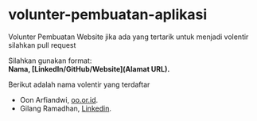 # volunter-pembuatan-aplikasi
Volunter Pembuatan Website jika ada yang tertarik untuk menjadi volentir silahkan pull request<br>

Silahkan gunakan format:<br>
**Nama, [LinkedIn/GitHub/Website](Alamat URL).**

Berikut adalah nama volentir yang terdaftar
* Oon Arfiandwi, [oo.or.id](https://oo.or.id).
* Gilang Ramadhan, [Linkedin](https://www.linkedin.com/in/gilang-adhan/).
